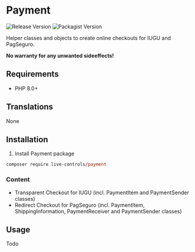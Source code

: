 # Payment
 ![Release Version](https://img.shields.io/github/v/release/live-controls/payment)
 ![Packagist Version](https://img.shields.io/packagist/v/live-controls/payment?color=%23007500)

 Helper classes and objects to create online checkouts for IUGU and PagSeguro. 
 
 **No warranty for any unwanted sideeffects!**

## Requirements
- PHP 8.0+


## Translations
None


## Installation

1. Install Payment package
```ps
composer require live-controls/payment
```


### Content
- Transparent Checkout for IUGU (incl. PaymentItem and PaymentSender classes)
- Redirect Checkout for PagSeguro (incl. PaymentItem, ShippingInformation, PaymentReceiver and PaymentSender classes)


## Usage
Todo
